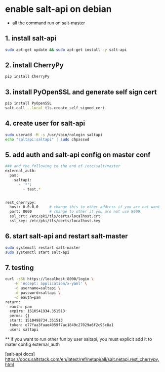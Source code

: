 # enable salt-api on debian

* all the command run on salt-master

## 1. install salt-api
```bash
sudo apt-get update && sudo apt-get install -y salt-api
```

## 2. install CherryPy 
```bash
pip install CherryPy
```

## 3. install PyOpenSSL and generate self sign cert
```bash
pip install PyOpenSSL
salt-call --local tls.create_self_signed_cert
```

## 4. create user for salt-api
```bash
sudo useradd -M -s /usr/sbin/nologin saltapi
echo "saltapi:saltapi" | sudo chpasswd
```

## 5. add auth and salt-api config on master conf
```bash
### and the following to the end of /etc/salt/master
external_auth:
  pam:
    saltapi:
      - '*':
        - test.*


rest_cherrypy:
  host: 0.0.0.0     # change this to other address if you are not want to listen on all address
  port: 8000        # change to other if you are not use 8000
  ssl_crt: /etc/pki/tls/certs/localhost.crt
  ssl_key: /etc/pki/tls/certs/localhost.key


```

## 6. start salt-api and restart salt-master
```bash
sudo systemctl restart salt-master
sudo systemctl start salt-api
```

## 7. testing
```bash
curl -sSk https://localhost:8000/login \
    -H 'Accept: application/x-yaml' \
    -d username=saltapi \
    -d password=saltapi \
    -d eauth=pam
return:
- eauth: pam
  expire: 1510541934.351513
  perms: {}
  start: 1510498734.351513
  token: e77faa3faae4059f7ac1849c27029a6f2c95c8a1
  user: saltapi
```

** if you want to run other fun by user saltapi, you must explicit add it to mater config external_auth

[salt-api docs] https://docs.saltstack.com/en/latest/ref/netapi/all/salt.netapi.rest_cherrypy.html
